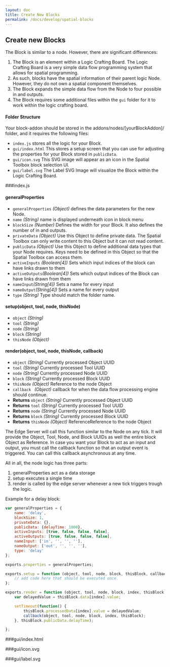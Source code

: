 ```yaml
---
layout: doc
title: Create New Blocks
permalink: /docs/develop/spatial-blocks
---
```


<a name="newBlock"></a>
## Create new Blocks
The Block is similar to a node. However, there are significant differences:

1. The Block is an element within a Logic Crafting Board. The Logic Crafting Board is a very simple data flow programming system that allows for spatial programming.
2. As such, blocks have the spatial information of their parent logic Node. However, they do not own a spatial component themselves. 
1. The Block expands the simple data flow from the Node to four possible in and outputs.
2. The Block requires some additional files within the `gui` folder for it to work within the logic crafting board. 

#### Folder Structure
Your block-addon should be stored in the addons/nodes/[yourBlockAddon]/ folder, and it requires the following files:

- `index.js` stores all the logic for your Block.
- `gui/index.html` This stores a setup screen that you can use for adjusting the properties for your Block stored in `publicData`. 
- `gui/icon.svg` This SVG image will appear as an icon in the Spatial Toolbox block selection UI. 
- `gui/label.svg` The Label SVG Image will visualize the Block within the Logic Crafting Board.

<a name="blockIndex"></a>
###index.js

#### generalProperties
- `generalProperties` _(Object)_ defines the data parameters for the new Node.
- `name` _(String)_ name is displayed underneath icon in block menu
- `blockSize` _(Number)_ Defines the width for your Block. It also defines the number of in and outputs.
- `privateData` _(Object)_ Use this Object to define private data. The Spatial Toolbox can only write content to this Object but it can not read content.
- `publicData` _(Object)_ Use this Object to define additional data types that your Node requires. Keys need to be defined in this Object so that the Spatial Toolbox can access them.
- `activeInputs` _(Boolean[4])_ Sets which input indices of the block can have links drawn to them
- `activeOutputs`_(Boolean[4])_ Sets which output indices of the Block can have links drawn from them
- `nameInput`_(String[4])_ Sets a name for every input
- `nameOutput`_(String[4])_ Sets a name for every output
- `type` _(String)_ Type should match the folder name.


#### setup(object, tool, node, thisNode)
- `object` _(String)_
- `tool` _(String)_
- `node` _(String)_
- `block` _(String)_
- `thisNode` _(Object)_




#### render(object, tool, node, thisNode, callback)
- `object` _(String)_ Currently processed Object UUID
- `tool` _(String)_ Currently processed Tool UUID
- `node` _(String)_ Currently processed Node UUID
- `block` _(String)_ Currently processed Block UUID
- `thisNode` _(Object)_ Reference to the node Object
- `callback ` _(Object)_ callback for when the data flow processing engine should continue.
- **Returns** `object` _(String)_ Currently processed Object UUID
- **Returns** `tool` _(String)_ Currently processed Tool UUID
- **Returns** `node` _(String)_ Currently processed Node UUID
- **Returns** `block` _(String)_ Currently processed Block UUID
- **Returns** `thisNode` _(Object)_ ReferenceReference to the node Object

The Edge Server will call this function similar to the Node on any tick. It will provide the Object, Tool, Node, and Block UUIDs as well the entire block Object as Reference. In case you want your Block to act as an input and output, you must call the callback function so that an output event is triggered. You can call this callback asynchronous at any time.

All in all, the node logic has three parts:

1. generalProperties act as a data storage
2. setup executes a single time
3. render is called by the edge server whenever a new tick triggers trough the logic.


Example for a delay block:

```javascript
var generalProperties = {
    name: 'delay',
    blockSize: 1,
    privateData: {},
    publicData: {delayTime: 1000},
    activeInputs: [true, false, false, false],
    activeOutputs: [true, false, false, false],
    nameInput: ['in', '', '', ''],
    nameOutput: ['out', '', '', ''],
    type: 'delay'
};

exports.properties = generalProperties;

exports.setup = function (object, tool, node, block, thisBlock, callback) {
    // add code here that should be executed once.
};

exports.render = function (object, tool, node, block, index, thisBlock, callback) {
    var delayedValue = thisBlock.data[index].value;

    setTimeout(function() {
        thisBlock.processedData[index].value = delayedValue;
        callback(object, tool, node, block, index, thisBlock);
    }, thisBlock.publicData.delayTime);

};
```
<a name="blockGuiIndex"></a>
###gui/index.html

<a name="blockGuiIcon"></a>
###gui/icon.svg

<a name="blockGuiLabel"></a>
###gui/label.svg
